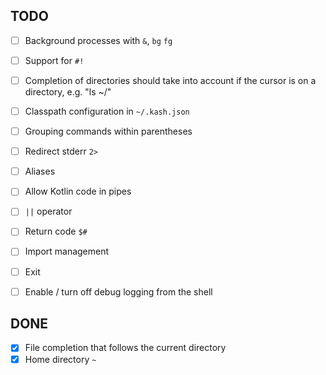 ## TODO 

- [ ] Background processes with `&`, `bg` `fg`
- [ ] Support for `#!`
- [ ] Completion of directories should take into account if the cursor is on a directory, e.g. "ls ~/<tab>"
- [ ] Classpath configuration in `~/.kash.json`
- [ ] Grouping commands within parentheses
- [ ] Redirect stderr `2>`
- [ ] Aliases
- [ ] Allow Kotlin code in pipes
- [ ] `||` operator
- [ ] Return code `$#`
- [ ] Import management
- [ ] Exit
- [ ] Enable / turn off debug logging from the shell
 

## DONE

- [X] File completion that follows the current directory
- [X] Home directory `~`
